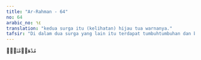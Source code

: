 ```yaml
---
title: "Ar-Rahman - 64"
no: 64
arabic_no: ٦٤
translation: "kedua surga itu (kelihatan) hijau tua warnanya."
tafsir: "Di dalam dua surga yang lain itu terdapat tumbuhtumbuhan dan bunga-bungaan yang hijau tua warnanya. Maka nikmat Tuhan yang manakah yang didustakan oleh jin dan manusia?"
---
```

مُدْهَاۤمَّتٰنِۚ  